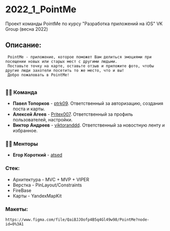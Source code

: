 # 2022_1_PointMe
Проект команды PointMe по курсу "Разработка приложений на iOS" VK Group (весна 2022)

## Описание:
     PointMe - приложение, которое поможет Вам делиться эмоциями при посещении новых или старых мест с другими людьми.
     Поставьте точку на карте, оставьте отзыв и приложите фото, чтобы другие люди захотели посетить то же место, что и вы!
     Добро пожаловать в PointMe!
          
### 👨‍💻 Команда
* **Павел Топорков** - [ptrk09](https://github.com/ptrk09). Ответственный за авторизацию, создания поста и карты.
* **Алексей Агеев** - [Pritex007](https://github.com/Pritex007). Ответственный за профиль пользователей, настройки.
* **Виктор Андреев** - [viktoranddd](https://github.com/viktoranddd). Ответственный за новостную ленту и избранное.


### 🧑‍🏫 Менторы
* **Егор Короткий** - [atsed](https://github.com/atsed)

### Стек:
* Архитектура - MVC + MVP + VIPER
* Верстка - PinLayout/Constraints 
* FireBase
* Карты - YandexMapKit

### Макеты: 
    https://www.figma.com/file/QaiBJJOofp4B5q4Gl49w98/PointMe?node-id=0%3A1

